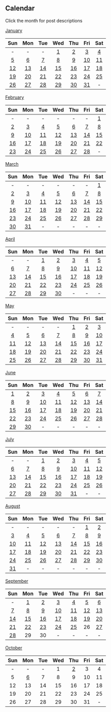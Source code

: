 ## Calendar

Click the month for post descriptions

[January](january.md)

|Sun|Mon|Tue|Wed|Thu|Fri|Sat|
|:-:|:-:|:-:|:-:|:-:|:-:|:-:|
|-|-|-|[1](../../projects/demography/Gender_Ratio_USA/)|[2](../../projects/ethnicity/Slavic_in_USA/)|[3](../../projects/police/Police_Spending_Per_Capita_Inversed/)|[4](../../projects/demography/Over_18_Population/)|
|[5](../../projects/covid/Preventable_COVID_Deaths/)|[6](../../projects/restaurants/McDonalds_Per_County_Count/)|[7](../../projects/politics/Progressives_Per_State_119th_Congress_Fixed/)|[8](../../projects/demography/Over_16_Working_Population/)|[9](../../projects/stores/Dollar_Generals_Per_County_Count/)|[10](../../projects/homeless/Homeless_Change_2023_2024_Percents/)|[11](../../projects/restaurants/Bojangles_Per_State/)|
|[12](../../projects/stores/Dollar_Generals_HeatMap/)|[13](../../projects/alcohol/Wine_Production_Europe_2022/)|[14](../../projects/police/Corrections_Spending_Per_Capita_Values/)|[15](../../projects/restaurants/Subways_Per_Capita/)|[16](../../projects/homeless/Homeless_Change_2023_2024_Totals/)|[17](../../projects/versus/McDonalds_Vs_KFC/)|[18](../../projects/demography/Gender_Ratio_USA_20-44/)|
|[19](../../projects/alcohol/Craft_Beer_Gallons_Per_Person_2023)|[20](../../projects/stores/Trader_Joes_Per_State/)|[21](../../projects/versus/McDonalds_Vs_Subway/)|[22](../../projects/demography/Gender_Ratio_USA_65_And_Over/)|[23](../../projects/ethnicity/Cubans_in_USA/)|[24](../../projects/versus/McDonalds_Vs_Subway_Per_State/)|[25](../../projects/alcohol/Wine_Produced_USA_2024/)|
|[26](../../projects/stores/Dollar_Generals_Per_County)|[27](../../projects/restaurants/KFCs_Per_State/)|[28](../../projects/restaurants/Taco_Bells_Per_State/)|[29](../../projects/alcohol/Wine_Produced_USA_2024_Per_Capita/)|[30](../../projects/restaurants/Hunt_Brothers_Per_State/)|[31](../../projects/demography/Veteran_Per_Capita_2023/)|-|

[February](february.md)

|Sun|Mon|Tue|Wed|Thu|Fri|Sat|
|:-:|:-:|:-:|:-:|:-:|:-:|:-:|
| - | - | - | - | - | - |[1](../../projects/versus/Taco_Bells_Vs_KFCs_Per_State/)|
|[2](../../projects/economics/Homeownership_Rate_Per_State_2024/)|[3](../../projects/alcohol/Wineries_In_Virginia/)|[4](../../projects/restaurants/Taco_Bells_Per_State_Per_Capita/)|[5](../../projects/stores/Costcos_Per_State/)|[6](../../projects/versus/McDonalds_Vs_Dollar_Generals/)|[7](../../projects/economics/US_States_GDP_Change_2023-2024/)|[8](../../projects/restaurants/McDonalds_Per_Capita/)|
|[9](../../projects/versus/Dollar_General_Vs_Hunt_Brothers_Counties/)|[10](../../projects/economics/Rental_Rate_Per_State_2024/)|[11](../../projects/history/WWII_Veterans_Per_Capita/)|[12](../../projects/versus/Carls_Jr_Vs_Hardees_Per_State/)|[13](../../projects/economics/Homeownership_Rate_Change_2023_2024)|[14](../../projects/versus/Cold_Stone_Vs_Baskin_Robbins/)|[15](../../projects/demography/Largest_Age_Group_Per_State_2023/)|
|[16](../../projects/restaurants/CarlsJr_Per_State/)|[17](../../projects/economics/Percent_Energy_from_Natural_Gas_Per_State/)|[18](../../projects/versus/Subway_Vs_Dollar_Generals/)|[19](../../projects/stores/Macys_Per_State/)|[20](../../projects/economics/Rental_Rate_Change_2023_2024/)|[21](../../projects/restaurants/Hardees_Per_State/)|[22](../../projects/stores/Nordstrom_Racks_Per_State/)|
|[23](../../projects/economics/Percent_Energy_from_Coal_Per_State/)|[24](../../projects/restaurants/Subways_Per_State/)|[25](../../projects/demography/Median_Age_2023/)|[26](../../projects/history/9_11_Veterans_Per_Capita/)|[27](../../projects/restaurants/KFCs_Per_State_Per_Capita/)|[28](../../projects/stores/Kohls_Per_State/)|-|

[March](march.md)

|Sun|Mon|Tue|Wed|Thu|Fri|Sat|
|:-:|:-:|:-:|:-:|:-:|:-:|:-:|
| - | - | - | - | - | - |[1](../../projects/economics/US_States_REAL_GDP_Change_2023-2024/)|
|[2](../../projects/restaurants/Dunkin_Donuts_Per_State/)|[3](../../projects/economics/Mobile_Home_Percent_Per_State/)|[4](../../projects/stores/Family_Dollars_Per_State/)|[5](../../projects/restaurants/Roy_Rodgers_Locations/)|[6](../../projects/history/Gulf_War_Vets_Per_State)|[7](../../projects/stores/Five_Below_Per_State/)|[8](../../projects/versus/Dollar_General_Vs_Family_Dollar_Vs_Dollar_Tree_Per_State)|
|[9](../../projects/restaurants/Churches_Chicken_Per_State/)|[10](../../projects/history/Korean_War_Vets_Per_State/)|[11](../../projects/ethnicity/Israelis_in_USA/)|[12](../../projects/stores/Dollar_Trees_Per_State/)|[13](../../projects/economics/Mobile_Home_Percent_Per_County/)|[14](../../projects/restaurants/Cold_Stones_Per_State/)|[15](../../projects/versus/BJs_Vs_Costco_Vs_Sams_Club_Per_State/)|
|[16](../../projects/stores/Guitar_Centers_Per_State/)|[17](../../projects/ethnicity/Irish_In_USA/) |[18](../../projects/restaurants/Baskin_Robbins_Per_State/)|[19](../../projects/versus/Dennys_Vs_IHOP_Per_State)|[20](../../projects/stores/BJs_Per_State/)|[21](../../projects/restaurants/Dennys_Per_State/)|[22](../../projects/economics/Lacking_Plumbing_Per_County/)|
|[23](../../projects/agriculture/Beer_Of_Barley_Production_Europe_2022/)|[24](../../projects/stores/Sams_Club_Per_State/)|[25](../../projects/versus/Churches_Vs_KFC_Vs_Popeyes/)|[26](../../projects/restaurants/IHOPs_Per_State/)|[27](../../projects/economics//Lacking_Plumbing_Per_State/)|[28](../../projects/restaurants/Swig_Drinks_Per_State/)|[29](../../projects/economics/Percent_Energy_from_Nuclear_Per_State/)|
|[30](../../projects/agriculture/Sunflower_Oil_Production_Europe_2022/)|[31](../../projects/history/South_Carolina_Population_Change_1790_2023/)| - | - | - | - | - |


[April](april.md)

|Sun|Mon|Tue|Wed|Thu|Fri|Sat|
|:-:|:-:|:-:|:-:|:-:|:-:|:-:|
| - | - |[1](../../projects/restaurants/Popeyes_Per_State/)|[2](../../projects/ethnicity/Scotch-Irish_in_USA/)|[3](../../projects/economics/Percent_Energy_from_Solar_Per_State/)|[4](../../projects/agriculture/Beer_Of_Barley_Production_Europe_Per_Capita_2022/)|[5](../../projects/restaurants/Dodo_Pizza_Per_Country/)|
|[6](../../projects/versus/English_Vs_Irish_In_USA/)|[7](../../projects/economics/Percent_Energy_from_Wind_Per_State/)|[8](../../projects/ethnicity/Pennsylvania_German_In_USA/)|[9](../../projects/restaurants/Wendys_Per_State/)|[10](../../projects/versus/Czech_Vs_Slovak_In_USA/)|[11](../../projects/economics/Largest_Energy_Sources_By_State/)|[12](../../projects/ethnicity/Lebanese_In_USA/)|
|[13](../../projects/stores/Dollar_Trees_Per_State_Per_Capita/)|[14](../../projects/restaurants/Subways_Per_Canadian_Province/)|[15](../../projects/restaurants/Popeyes_Per_State_Per_Capita/)|[16](../../projects/economics/Homeownership_85_And_Over_Per_State/)|[17](../../projects/economics/Percent_Energy_from_Biomass_Per_State/)|[18](../../projects/ethnicity/African_Ancestry_Nationalities_USA/) |[19](../../projects/versus/Checkers_Vs_Rallys/)|
|[20](../../projects/economics/Bachelors_Degree_In_Poverty/)|[21](../../projects/restaurants/Waffle_House_Per_State/)|[22](../../projects/politics/European_Socialists_2025/)|[23](../../projects/versus/Dennys_Vs_IHOP_Waffle_House_Per_State/)|[24](../../projects/economics/Vehicle_Deaths_Per_State_Per_Capita/)|[25](../../projects/restaurants/Rallys_Per_State/)|[26](../../projects/economics/Homeownership_Under_35_Per_State/)|
|[27](../../projects/restaurants/Krispy_Kremes_Per_State/)|[28](../../projects/economics/Vehicle_Miles_Traveled_Per_State/)|[29](../../projects/agriculture/Horse_Meat_Produced_2022/)|[30](../../projects/ethnicity/West_Indian_Nationalities_USA/)|-|-|-|

[May](may.md)

|Sun|Mon|Tue|Wed|Thu|Fri|Sat|
|:-:|:-:|:-:|:-:|:-:|:-:|:-:|
|-|-|-|-|[1](../../projects/economics/Vehicle_Deaths_Per_100m_Vehicle_Miles_Traveled/)|[2](../../projects/restaurants/Waffle_House_Per_State_Totals/)|[3](../../projects/economics/Percent_Without_Internet_Subscription_Per_State/)|
|[4](../../projects/ethnicity/South_Africans_In_USA/)|[5](../../projects/restaurants/Checkers_Per_State/)|[6](../../projects/restaurants/Dave_and_Busters_Per_State/)|[7](../../projects/ethnicity/Arab_Ancestry_Nationalities_USA/)|[8](../../projects/economics/Renter_Occupied_Units_Before_1990_Per_State/)|[9](../../projects/agriculture/Cheese_Milk_Cow_Production_Europe_2022/)|[10](../../projects/economics/Percent_Without_Internet_Subscription_Per_County/)|
|[11](../../projects/demography/Ratio_Unmarried_Men_To_Women/)|[12](../../projects/versus/Dollar_General_Vs_Wafflehouse_Counties)|[13](../../projects/economics/Bankruptcy_Filings_Per_State_2023_to_2024/)|[14](../../projects/stores/Bucees_Per_State/)|[15](../../projects/restaurants/Perkins_Per_State/)|[16](../../projects/demography/Unmarried_Per_State/)|[17](../../projects/versus/English_Vs_German_Per_County/)|
|[18](../../projects/restaurants/Whataburgers_Per_Texas_Counties/)|[19](../../projects/demography/Fertility_Rates_In_Bulgaria_2024/)|[20](../../projects/agriculture/Cheese_Milk_Cow_Production_Europe_Per_Capita_2022/)|[21](../../projects/versus/English_Vs_Irish_Per_County/)|[22](../../projects/economics/Cheapest_State_To_Buy_New_Car/)|[23](../../projects/demography/Population_Decline_Bulgaria_2015-2024/)|[24](../../projects/restaurants/Whataburger_Per_State/)|
|[25](../../projects/versus/Dennys_Vs_IHOP_Waffle_House_Perkins_Per_State/)|[26](../../projects/restaurants/Arbys_Per_State)|[27](../../projects/agriculture/Corn_Production_Europe_Per_Capita_2022/)|[28](../../projects/stores/Campgrounds_Per_State_Per_Capita_2025/)|[29](../../projects/restaurants/Winchells_Donuts_Per_State/)|[30](../../projects/economics/Avg_Monthly_Wage_Bulgaria_2025/)|[31](../../projects/stores/Raleys_Per_State/)|

[June](june.md)

|Sun|Mon|Tue|Wed|Thu|Fri|Sat|
|:-:|:-:|:-:|:-:|:-:|:-:|:-:|
|[1](../../projects/economics/Bankruptcy_Filings_Per_State/)|[2](../../projects/stores/Campgrounds_Per_State_2025/)|[3](../../projects/ethnicity/Slavic_Ancestry_Nationalities_USA/)|[4](../../projects/restaurants/Burger_Kings_Per_State/)|[5](../../projects/demography/Population_Change_Hungary_2014-2024/)|[6](../../projects/stores/Sheetz_Per_State/)|[7](../../projects/demography/Disability_Percent_Per_State/)|
|[8](../../projects/versus/Speedway_Vs_7-Elevens_Per_State/)|[9](../../projects/economics/Heliports_Per_State/)|[10](../../projects/versus/Wendys_Vs_Burger_King_Per_State/)|[11](../../projects/economics/Registration_Fees_For_Car_Per_State/)|[12](../../projects/stores/7_11_Per_Capita/)|[13](../../projects/demography/Disability_Percent_Per_County/)|[14](../../projects/versus/Italian_Vs_Irish_Per_County/)|
|[15](../../projects/economics/Heliports_Per_Capita/)|[16](../../projects/demography/Population_Change_Slovenia_2015-2025/)|[17](../../projects/ethnicity/Danish_In_USA/)|[18](../../projects/demography/Hearing_Disability_Per_State/)|[19](../../projects/economics/Airports_Per_State/)|[20](../../projects/demography/Population_Change_Latvia_2015-2025/)|[21](../../projects/restaurants/Arbys_Per_Capita/)|
|[22](../../projects/demography/Speak_Language_Not_Spanish_Not_English_Per_County/)|[23](../../projects/economics/Airports_Per_Capita/)|[24](../../projects/restaurants/Burger_Kings_Per_Capita/)|[25](../../projects/economics/Avg_Monthly_Wage_Slovenia_2024/)|[26](../../projects/demography/Population_Change_Russians_In_Latvia_2015-2025/)|[27](../../projects/demography/Vision_Disability_Per_State/)|[28](../../projects/ethnicity/Nordic_Ancestry_Per_County/)|
|[29](../../projects/demography/Population_Change_Lithuania_2015-2025/)|[30](../../projects/politics/People_Per_State_Legislator/)|-|-|-|-|-|

[July](july.md)

|Sun|Mon|Tue|Wed|Thu|Fri|Sat|
|:-:|:-:|:-:|:-:|:-:|:-:|:-:|
| - | - |[1](../../projects/restaurants/Buffalo_Wild_Wings_Per_Capita/)|[2](../../projects/ethnicity/Slavic_Ancestry_Per_County/)|[3](../../projects/politics/At_Risk_Hospitals_Per_State/)|[4](../../projects/ethnicity/Americans_Per_County/)|[5](../../projects/demography/Population_Change_Croatia_2013-2023/)|
|[6](../../projects/restaurants/Buffalo_Wild_Wings_Per_State/)|[7](../../projects/politics/State_Legislators_Per_State/)|[8](../../projects/demography/Population_Change_Tennessee_2000-2023/)|[9](../../projects/agriculture/Corn_Production_Per_Capita/)|[10](../../projects/stores/Kwik_Trip_Per_State/)|[11](../../projects/demography/Population_Change_Estonia_2015-2025/)|[12](../../projects/restaurants/Chick-fil-a_Per_Capita/)|
|[13](../../projects/agriculture/Corn_Production_Per_Acre/)|[14](../../projects/ethnicity/French_In_USA/)|[15](../../projects/demography/Speak_Language_Spanish_At_Home_Per_County/)|[16](../../projects/versus/Chick-Fil-A_Vs_KFC_Vs_Popeyes/)|[17](../../projects/demography/Population_Change_Russians_In_Estonia_2018_2025/)|[18](../../projects/economics/Change_In_Rent_2010-2023_Per_State/)|[19](../../projects/demography/Speak_Only_English_Per_County/)|
|[20](../../projects/restaurants/Chick-fil-a_Per_State/)|[21](../../projects/demography/Population_Change_West_Virginia_2000-2023/)|[22](../../projects/economics/Total_Change_In_Rent_2010-2023_Per_State/)|[23](../../projects/ethnicity/Arab_Ancestry_Nationalities_Per_County/)|[24](../../projects/demography/Population_Change_Turkish_In_Bulgaria_2011-2021/)|[25](../../projects/demography/Speak_Only_English_Per_State/)|[26](../../projects/versus/Dennys_Vs_IHOP_Waffle_House_Perkins_Per_County/)|
|[27](../../projects/demography/Population_Change_Slovakia_2014-2024/)|[28](../../projects/ethnicity/African_Ancestry_Nationalities_Per_County/)|[29](../../projects/stores/Royal_Farms_Per_State/)|[30](../../projects/politics/Federal_Taxes_Paid_Per_Dollar_Support_Per_State/)|[31](../../projects/ethnicity/Largest_Asian_Subgroup_Per_State/)|-|-|

[August](august.md)

|Sun|Mon|Tue|Wed|Thu|Fri|Sat|
|:-:|:-:|:-:|:-:|:-:|:-:|:-:|
|-|-|-|-|-|[1](../../projects/stores/Walmart_Per_Capita/)|[2](../../projects/economics/Largest_Occupation_Sector_Per_County_Male/)|
|[3](../../projects/economics/Largest_Occupation_Sector_Per_County_Female/)|[4](../../projects/demography/Population_Change_Greece_2014-2024/)|[5](../../projects/restaurants/Crumbl_Cookies_Per_Capita/)|[6](../../projects/demography/Population_Change_Italy_2019-2025/)|[7](../../projects/stores/Walmart_Wage_Per_State/)|[8](../../projects/demography/Population_Change_Latvians_In_Latvia_2015-2025/)|[9](../../projects/ethnicity/Largest_Asian_Subgroup_Per_County/)|
|[10](../../projects/restaurants/Crumbl_Cookies_Per_State/)|[11](../../projects/ethnicity/Japanese_Per_State)|[12](../../projects/ethnicity/Hispanic_Ancestry_Per_State/)|[13](../../projects/agriculture/Corn_Production_Per_State/)|[14](../../projects/ethnicity/West_Indian_Per_County/)|[15](../../projects/demography/Household_Size_Per_State/)|[16](../../projects/ethnicity/Largest_Pacific_Islander_Subgroup_Per_State/)|
|[17](../../projects/ethnicity/Central_American_Ancestry_Per_State/)|[18](../../projects/ethnicity/Hispanic_Ancestry_Per_State/)|[19](../../projects/stores/Walmart_Per_State/)|[20](../../projects/economics/Labor_Participation_Rate_Per_County/)|[21](../../projects/versus/Unemployment_Rate_Female_Vs_Male/)|[22](../../projects/ethnicity/Largest_Pacific_Islander_Subgroup_Per_County/)|[23](../../projects/economics/Labor_Participation_Rate_Per_State/)|
|[24](../../projects/stores/Meijers_Per_State/) |[25](../../projects/ethnicity/Central_American_Origin_Per_County/)|[26](../../projects/economics/Labor_Participation_Rate_Per_County_Female/)|[27](../../projects/demography/Language_Spoken_At_Home_Not_English_Spanish/)|[28](../../projects/ethnicity/South_American_Origin_Per_County/)|[29](../../projects/economics/Labor_Participation_Rate_Per_County_Male/)|[30](../../projects/stores/Food_Lions_Per_State)|
|[31](../../projects/ethnicity/South_American_Origin_Per_State/)|-|-|-|-|-|-|

[September](september.md)

|Sun|Mon|Tue|Wed|Thu|Fri|Sat|
|:-:|:-:|:-:|:-:|:-:|:-:|:-:|
|-|[1](../../projects/economics/Work_From_Home_Per_County/)|[2](../../projects/demography/Language_Spoken_At_Home_Per_County_Not_English_Spanish)|[3](../../projects/stores/Krogers_Per_State)|[4](../../projects/demography/Population_Change_Ukrainians_In_Estonia_2018_2025)|[5](../../projects/economics/Work_From_Home_Per_State)|[6](../../projects/politics/Pro_Israel_Contributions_Per_State/)|
|[7](../../projects/stores/Harris_Teeters_Per_State/)|[8](../../projects/economics/Average_Travel_Time_To_Work_Per_State/)|[9](../../projects/agriculture/Soy_Bean_Production_Per_State)|[10](../../projects/politics/Pro_Israel_Contributions_Per_State/)|[11](../../projects/stores/Ruler_Foods_Per_State/)|[12](../../projects/economics/Labor_Participation_Rate_Per_State_Female/)|[13](../../projects/ethnicity/East_Asian_Groups_Per_County)|
|[14](../../projects/demography/Population_Change_Germany_2016_2024/)|[15](../../projects/economics/Work_Out_Of_State_Per_State/)|[16](../../projects/Smiths_Grocery_Per_State)|[17](../../projects/ethnicity/East_Asian_Groups_Per_State)|[18](../../projects/economics/Median_Income_Different_Male_Female_Per_County/) |[19](../../projects/stores/Spirit_Halloween_Locations_Per_Capita/)|[20](../../projects/politics/Pro_Gun_Rights_Contributions_Per_State/)|
|[21](../../projects/ethnicity/Southeast_Asian_Groups_Per_County/)|[22](../../projects/economics/Median_Income_Different_Male_Female_Per_State/)|[23](../../projects/stores/Spirit_Halloween_Locations_Per_State/)|[24](../../projects/ethnicity/Southeast_Asian_Groups_Per_State/)|[25](../../projects/economics/Labor_Participation_Rate_Per_State_Male/)|26|[27](../../projects/stores/Spirit_Halloween_Locations_Per_Canadian_Province)|
|[28](../../projects/ethnicity/Native_American_Tribe_Per_State/)|29|30|-|-|-|-|

[October](october.md)

|Sun|Mon|Tue|Wed|Thu|Fri|Sat|
|:-:|:-:|:-:|:-:|:-:|:-:|:-:|
|-|-|-|1|[2](../../projects/ethnicity/Balkan_Ancestry_Per_State/)|3|4|
|5|[6](../../projects/ethnicity/Balkan_Ancestry_Per_County/)|7|8|9|10|11|
|12|13|14|15|16|17|18|
|19|20|21|22|23|24|25|
|26|27|28|29|30|31|-|
